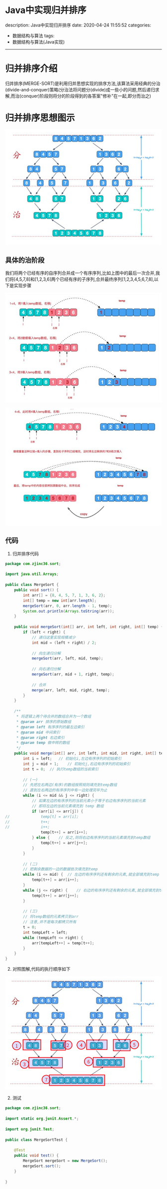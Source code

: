 #   Java中实现归并排序
description: Java中实现归并排序
date: 2020-04-24 11:55:52
categories:
- 数据结构与算法
tags:
- 数据结构与算法(Java实现)
---
#   归并排序介绍
归并排序(MERGE-SORT)是利用归并思想实现的排序方法,该算法采用经典的分治(divide-and-conquer)策略(分治法将问题分(divide)成一些小的问题,然后递归求解,而治(conquer)阶段则将分的阶段得到的各答案"修补"在一起,即分而治之)

#   归并排序思想图示

![](../images/2020/04/20200424002.png)



##  具体的治阶段
我们将两个已经有序的自序列合并成一个有序序列,比如上图中的最后一次合并,我们将[4,5,7,8]和[1,2,3,6]两个已经有序的子序列,合并最终序列[1,2,3,4,5,6,7,8],以下是实现步骤

![](../images/2020/04/20200424004.png)


![](../images/2020/04/20200424005.png)


##  代码
1.  归并排序代码
```JAVA
package com.zjinc36.sort;

import java.util.Arrays;

public class MergeSort {
	public void sort() {
		int arr[] = {8, 4, 5, 7, 1, 3, 6, 2};
		int[] temp = new int[arr.length];
		mergeSort(arr, 0, arr.length - 1, temp);
		System.out.println(Arrays.toString(arr));
	}

	public void mergeSort(int[] arr, int left, int right, int[] temp) {
		if (left < right) {
			// 递归这里实现规模减少
			int mid = (left + right) / 2;

			// 向左递归分解
			mergeSort(arr, left, mid, temp);

			// 向右递归分解
			mergeSort(arr, mid + 1, right, temp);

			// 合并
			merge(arr, left, mid, right, temp);
		}
	}

	/**
	 * 将逻辑上两个待合并的数组合并为一个数组
	 * @param arr 排序的原始数组
	 * @param left 有序序列的最左边索引
	 * @param mid 中间索引
	 * @param right 右边索引
	 * @param temp 做中转的数组
	 */
	public void merge(int[] arr, int left, int mid, int right, int[] temp) {
		int i = left;	// 初始化i,左边有序序列的初始索引
		int j = mid + 1;	// 初始化j,右边有序序列的初始索引
		int t = 0;	// 执行temp数组的当前索引

		// (一)
		// 先把左右两边(有序)的数组按照规则填充到temp数组
		// 直到左右两边的有序序列中有一边处理完毕为止
		while (i <= mid && j <= right) {
			// 如果左边的有序序列的当前元素小于等于右边有序序列的当前元素
			// 即将左边的当前元素填充到 temp 数组
			if (arr[i] <= arr[j]) {
//				temp[t] = arr[i];
//				t++;
//				i++;
				temp[t++] = arr[i++];
			} else {	// 反之,则将右边有序序列的当前元素填充到temp数组
				temp[t++] = arr[j++];
			}
		}

		// (二)
		// 把剩余数据的一边的数据依次填充到temp
		while (i <= mid) {	// 左边的有序序列还有剩余的元素,就全部填充到temp
			temp[t++] = arr[i++];
		}
		while (j <= right) {	// 右边的有序序列还有剩余的元素,就全部填充到temp
			temp[t++] = arr[j++];
		}

		// (三)
		// 将temp数组的元素拷贝到arr
		// 注意,并不是每次都拷贝所有
		t = 0;
		int tempLeft = left;
		while (tempLeft <= right) {
			arr[tempLeft++] = temp[t++];
		}
	}
}
```

2.  对照图解,代码的执行顺序如下

![](../images/2020/04/20200424007.png)


2.  测试
```JAVA
package com.zjinc36.sort;

import static org.junit.Assert.*;

import org.junit.Test;

public class MergeSortTest {

	@Test
	public void test() {
		MergeSort mergeSort = new MergeSort();
		mergeSort.sort();
	}

}
```
